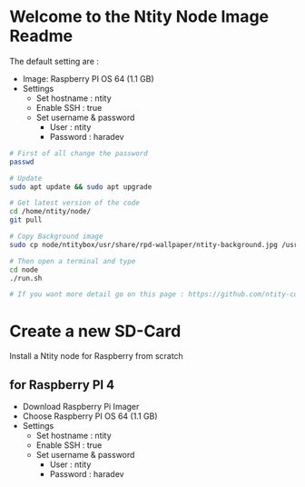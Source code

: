 # Welcome to the Ntity Node Image Readme

The default setting are :  
- Image:  Raspberry PI OS 64 (1.1 GB)
- Settings
  - Set hostname : ntity
  - Enable SSH : true
  - Set username & password
    - User : ntity
    - Password : haradev

```bash
# First of all change the password
passwd 

# Update
sudo apt update && sudo apt upgrade

# Get latest version of the code
cd /home/ntity/node/
git pull

# Copy Background image
sudo cp node/ntitybox/usr/share/rpd-wallpaper/ntity-background.jpg /usr/share/rpd-wallpaper/

# Then open a terminal and type
cd node
./run.sh

# If you want more detail go on this page : https://github.com/ntity-core/node
```


# Create a new SD-Card

Install a Ntity node for Raspberry from scratch

## for Raspberry PI 4
- Download Raspberry Pi Imager
- Choose Raspberry PI OS 64 (1.1 GB)
- Settings
  - Set hostname : ntity
  - Enable SSH : true
  - Set username & password
    - User : ntity
    - Password : haradev